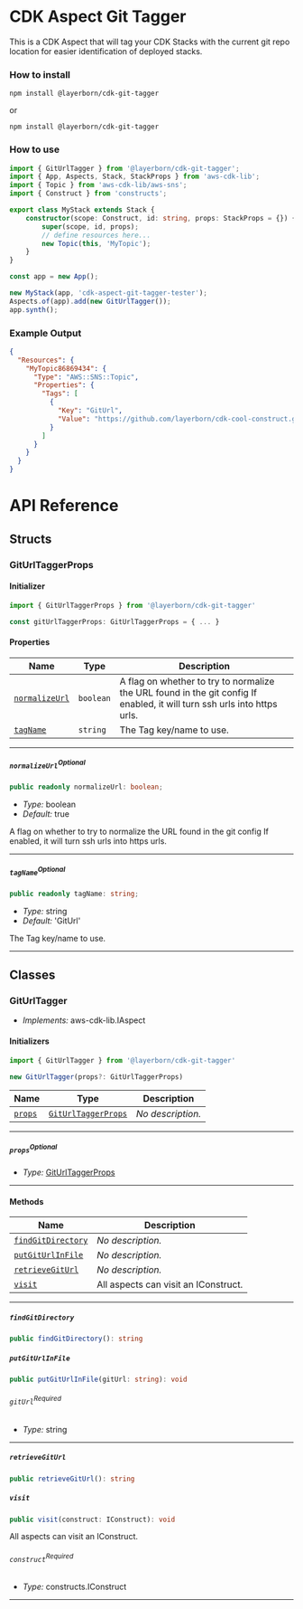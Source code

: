 # CDK Aspect Git Tagger

This is a CDK Aspect that will tag your CDK Stacks with the current git repo location for easier identification of
deployed stacks.

### How to install

```shell
npm install @layerborn/cdk-git-tagger
```

or

```shell
npm install @layerborn/cdk-git-tagger
```

### How to use

```typescript
import { GitUrlTagger } from '@layerborn/cdk-git-tagger';
import { App, Aspects, Stack, StackProps } from 'aws-cdk-lib';
import { Topic } from 'aws-cdk-lib/aws-sns';
import { Construct } from 'constructs';

export class MyStack extends Stack {
    constructor(scope: Construct, id: string, props: StackProps = {}) {
        super(scope, id, props);
        // define resources here...
        new Topic(this, 'MyTopic');
    }
}

const app = new App();

new MyStack(app, 'cdk-aspect-git-tagger-tester');
Aspects.of(app).add(new GitUrlTagger());
app.synth();
```

### Example Output

```json
{
  "Resources": {
    "MyTopic86869434": {
      "Type": "AWS::SNS::Topic",
      "Properties": {
        "Tags": [
          {
            "Key": "GitUrl",
            "Value": "https://github.com/layerborn/cdk-cool-construct.git"
          }
        ]
      }
    }
  }
}
```


# API Reference <a name="API Reference" id="api-reference"></a>


## Structs <a name="Structs" id="Structs"></a>

### GitUrlTaggerProps <a name="GitUrlTaggerProps" id="@layerborn/cdk-git-tagger.GitUrlTaggerProps"></a>

#### Initializer <a name="Initializer" id="@layerborn/cdk-git-tagger.GitUrlTaggerProps.Initializer"></a>

```typescript
import { GitUrlTaggerProps } from '@layerborn/cdk-git-tagger'

const gitUrlTaggerProps: GitUrlTaggerProps = { ... }
```

#### Properties <a name="Properties" id="Properties"></a>

| **Name** | **Type** | **Description** |
| --- | --- | --- |
| <code><a href="#@layerborn/cdk-git-tagger.GitUrlTaggerProps.property.normalizeUrl">normalizeUrl</a></code> | <code>boolean</code> | A flag on whether to try to normalize the URL found in the git config If enabled, it will turn ssh urls into https urls. |
| <code><a href="#@layerborn/cdk-git-tagger.GitUrlTaggerProps.property.tagName">tagName</a></code> | <code>string</code> | The Tag key/name to use. |

---

##### `normalizeUrl`<sup>Optional</sup> <a name="normalizeUrl" id="@layerborn/cdk-git-tagger.GitUrlTaggerProps.property.normalizeUrl"></a>

```typescript
public readonly normalizeUrl: boolean;
```

- *Type:* boolean
- *Default:* true

A flag on whether to try to normalize the URL found in the git config If enabled, it will turn ssh urls into https urls.

---

##### `tagName`<sup>Optional</sup> <a name="tagName" id="@layerborn/cdk-git-tagger.GitUrlTaggerProps.property.tagName"></a>

```typescript
public readonly tagName: string;
```

- *Type:* string
- *Default:* 'GitUrl'

The Tag key/name to use.

---

## Classes <a name="Classes" id="Classes"></a>

### GitUrlTagger <a name="GitUrlTagger" id="@layerborn/cdk-git-tagger.GitUrlTagger"></a>

- *Implements:* aws-cdk-lib.IAspect

#### Initializers <a name="Initializers" id="@layerborn/cdk-git-tagger.GitUrlTagger.Initializer"></a>

```typescript
import { GitUrlTagger } from '@layerborn/cdk-git-tagger'

new GitUrlTagger(props?: GitUrlTaggerProps)
```

| **Name** | **Type** | **Description** |
| --- | --- | --- |
| <code><a href="#@layerborn/cdk-git-tagger.GitUrlTagger.Initializer.parameter.props">props</a></code> | <code><a href="#@layerborn/cdk-git-tagger.GitUrlTaggerProps">GitUrlTaggerProps</a></code> | *No description.* |

---

##### `props`<sup>Optional</sup> <a name="props" id="@layerborn/cdk-git-tagger.GitUrlTagger.Initializer.parameter.props"></a>

- *Type:* <a href="#@layerborn/cdk-git-tagger.GitUrlTaggerProps">GitUrlTaggerProps</a>

---

#### Methods <a name="Methods" id="Methods"></a>

| **Name** | **Description** |
| --- | --- |
| <code><a href="#@layerborn/cdk-git-tagger.GitUrlTagger.findGitDirectory">findGitDirectory</a></code> | *No description.* |
| <code><a href="#@layerborn/cdk-git-tagger.GitUrlTagger.putGitUrlInFile">putGitUrlInFile</a></code> | *No description.* |
| <code><a href="#@layerborn/cdk-git-tagger.GitUrlTagger.retrieveGitUrl">retrieveGitUrl</a></code> | *No description.* |
| <code><a href="#@layerborn/cdk-git-tagger.GitUrlTagger.visit">visit</a></code> | All aspects can visit an IConstruct. |

---

##### `findGitDirectory` <a name="findGitDirectory" id="@layerborn/cdk-git-tagger.GitUrlTagger.findGitDirectory"></a>

```typescript
public findGitDirectory(): string
```

##### `putGitUrlInFile` <a name="putGitUrlInFile" id="@layerborn/cdk-git-tagger.GitUrlTagger.putGitUrlInFile"></a>

```typescript
public putGitUrlInFile(gitUrl: string): void
```

###### `gitUrl`<sup>Required</sup> <a name="gitUrl" id="@layerborn/cdk-git-tagger.GitUrlTagger.putGitUrlInFile.parameter.gitUrl"></a>

- *Type:* string

---

##### `retrieveGitUrl` <a name="retrieveGitUrl" id="@layerborn/cdk-git-tagger.GitUrlTagger.retrieveGitUrl"></a>

```typescript
public retrieveGitUrl(): string
```

##### `visit` <a name="visit" id="@layerborn/cdk-git-tagger.GitUrlTagger.visit"></a>

```typescript
public visit(construct: IConstruct): void
```

All aspects can visit an IConstruct.

###### `construct`<sup>Required</sup> <a name="construct" id="@layerborn/cdk-git-tagger.GitUrlTagger.visit.parameter.construct"></a>

- *Type:* constructs.IConstruct

---






